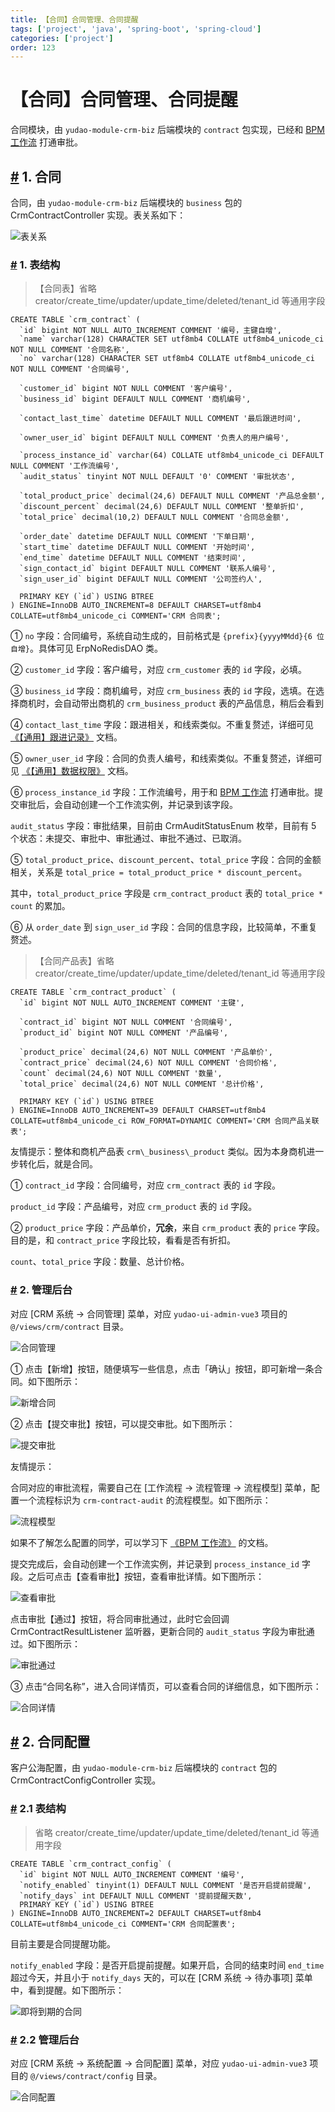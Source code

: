 ```yaml
---
title: 【合同】合同管理、合同提醒
tags: ['project', 'java', 'spring-boot', 'spring-cloud']
categories: ['project']
order: 123
---
```

# 【合同】合同管理、合同提醒

合同模块，由 `yudao-module-crm-biz` 后端模块的 `contract` 包实现，已经和 [BPM 工作流](/bpm/) 打通审批。

 ## [#](#_1-合同) 1. 合同

 合同，由 `yudao-module-crm-biz` 后端模块的 `business` 包的 CrmContractController 实现。表关系如下：

 ![表关系](https://cloud.iocoder.cn/img/CRM%E6%89%8B%E5%86%8C/%E5%90%88%E5%90%8C/%E8%A1%A8%E5%85%B3%E7%B3%BB.png)

 ### [#](#_1-表结构) 1. 表结构

 
> 【合同表】省略 creator/create\_time/updater/update\_time/deleted/tenant\_id 等通用字段

 
```
CREATE TABLE `crm_contract` (
  `id` bigint NOT NULL AUTO_INCREMENT COMMENT '编号，主键自增',
  `name` varchar(128) CHARACTER SET utf8mb4 COLLATE utf8mb4_unicode_ci NOT NULL COMMENT '合同名称',
  `no` varchar(128) CHARACTER SET utf8mb4 COLLATE utf8mb4_unicode_ci NOT NULL COMMENT '合同编号',
  
  `customer_id` bigint NOT NULL COMMENT '客户编号',
  `business_id` bigint DEFAULT NULL COMMENT '商机编号',
  
  `contact_last_time` datetime DEFAULT NULL COMMENT '最后跟进时间',
  
  `owner_user_id` bigint DEFAULT NULL COMMENT '负责人的用户编号',
  
  `process_instance_id` varchar(64) COLLATE utf8mb4_unicode_ci DEFAULT NULL COMMENT '工作流编号',
  `audit_status` tinyint NOT NULL DEFAULT '0' COMMENT '审批状态',

  `total_product_price` decimal(24,6) DEFAULT NULL COMMENT '产品总金额',
  `discount_percent` decimal(24,6) DEFAULT NULL COMMENT '整单折扣',
  `total_price` decimal(10,2) DEFAULT NULL COMMENT '合同总金额',
  
  `order_date` datetime DEFAULT NULL COMMENT '下单日期',
  `start_time` datetime DEFAULT NULL COMMENT '开始时间',
  `end_time` datetime DEFAULT NULL COMMENT '结束时间',
  `sign_contact_id` bigint DEFAULT NULL COMMENT '联系人编号',
  `sign_user_id` bigint DEFAULT NULL COMMENT '公司签约人',
  
  PRIMARY KEY (`id`) USING BTREE
) ENGINE=InnoDB AUTO_INCREMENT=8 DEFAULT CHARSET=utf8mb4 COLLATE=utf8mb4_unicode_ci COMMENT='CRM 合同表';

```
① `no` 字段：合同编号，系统自动生成的，目前格式是 `{prefix}{yyyyMMdd}{6 位自增}`。具体可见 ErpNoRedisDAO 类。

 ② `customer_id` 字段：客户编号，对应 `crm_customer` 表的 `id` 字段，必填。

 ③ `business_id` 字段：商机编号，对应 `crm_business` 表的 `id` 字段，选填。在选择商机时，会自动带出商机的 `crm_business_product` 表的产品信息，稍后会看到

 ④ `contact_last_time` 字段：跟进相关，和线索类似。不重复赘述，详细可见 [《【通用】跟进记录》](/crm/follow-up/) 文档。

 ⑤ `owner_user_id` 字段：合同的负责人编号，和线索类似。不重复赘述，详细可见 [《【通用】数据权限》](/crm/permission/) 文档。

 ⑥ `process_instance_id` 字段：工作流编号，用于和 [BPM 工作流](/bpm/) 打通审批。提交审批后，会自动创建一个工作流实例，并记录到该字段。

 `audit_status` 字段：审批结果，目前由 CrmAuditStatusEnum 枚举，目前有 5 个状态：未提交、审批中、审批通过、审批不通过、已取消。

 ⑤ `total_product_price`、`discount_percent`、`total_price` 字段：合同的金额相关，关系是 `total_price = total_product_price * discount_percent`。

 其中，`total_product_price` 字段是 `crm_contract_product` 表的 `total_price * count` 的累加。

 ⑥ 从 `order_date` 到 `sign_user_id` 字段：合同的信息字段，比较简单，不重复赘述。

 
> 【合同产品表】省略 creator/create\_time/updater/update\_time/deleted/tenant\_id 等通用字段

 
```
CREATE TABLE `crm_contract_product` (
  `id` bigint NOT NULL AUTO_INCREMENT COMMENT '主键',
  
  `contract_id` bigint NOT NULL COMMENT '合同编号',
  `product_id` bigint NOT NULL COMMENT '产品编号',
  
  `product_price` decimal(24,6) NOT NULL COMMENT '产品单价',
  `contract_price` decimal(24,6) NOT NULL COMMENT '合同价格',
  `count` decimal(24,6) NOT NULL COMMENT '数量',
  `total_price` decimal(24,6) NOT NULL COMMENT '总计价格',
  
  PRIMARY KEY (`id`) USING BTREE
) ENGINE=InnoDB AUTO_INCREMENT=39 DEFAULT CHARSET=utf8mb4 COLLATE=utf8mb4_unicode_ci ROW_FORMAT=DYNAMIC COMMENT='CRM 合同产品关联表';

```
友情提示：整体和商机产品表 `crm\_business\_product` 类似。因为本身商机进一步转化后，就是合同。

 ① `contract_id` 字段：合同编号，对应 `crm_contract` 表的 `id` 字段。

 `product_id` 字段：产品编号，对应 `crm_product` 表的 `id` 字段。

 ② `product_price` 字段：产品单价，**冗余**，来自 `crm_product` 表的 `price` 字段。目的是，和 `contract_price` 字段比较，看看是否有折扣。

 `count`、`total_price` 字段：数量、总计价格。

 ### [#](#_2-管理后台) 2. 管理后台

 对应 [CRM 系统 -> 合同管理] 菜单，对应 `yudao-ui-admin-vue3` 项目的 `@/views/crm/contract` 目录。

 ![合同管理](https://cloud.iocoder.cn/img/CRM%E6%89%8B%E5%86%8C/%E5%90%88%E5%90%8C/%E5%90%88%E5%90%8C%E7%AE%A1%E7%90%86.png)

 ① 点击【新增】按钮，随便填写一些信息，点击「确认」按钮，即可新增一条合同。如下图所示：

 ![新增合同](https://cloud.iocoder.cn/img/CRM%E6%89%8B%E5%86%8C/%E5%90%88%E5%90%8C/%E5%90%88%E5%90%8C%E6%96%B0%E5%A2%9E.png)

 ② 点击【提交审批】按钮，可以提交审批。如下图所示：

 ![提交审批](https://cloud.iocoder.cn/img/CRM%E6%89%8B%E5%86%8C/%E5%90%88%E5%90%8C/%E5%90%88%E5%90%8C%E6%8F%90%E4%BA%A4%E5%AE%A1%E6%89%B9.png)

 友情提示：

 合同对应的审批流程，需要自己在 [工作流程 -> 流程管理 -> 流程模型] 菜单，配置一个流程标识为 `crm-contract-audit` 的流程模型。如下图所示：

 ![流程模型](https://cloud.iocoder.cn/img/CRM%E6%89%8B%E5%86%8C/%E5%90%88%E5%90%8C/%E6%B5%81%E7%A8%8B%E6%A8%A1%E5%9E%8B.png)

 如果不了解怎么配置的同学，可以学习下 [《BPM 工作流》](/bpm/) 的文档。

 提交完成后，会自动创建一个工作流实例，并记录到 `process_instance_id` 字段。之后可点击【查看审批】按钮，查看审批详情。如下图所示：

 ![查看审批](https://cloud.iocoder.cn/img/CRM%E6%89%8B%E5%86%8C/%E5%90%88%E5%90%8C/%E5%90%88%E5%90%8C%E5%AE%A1%E6%89%B9%E8%AF%A6%E6%83%85.png)

 点击审批【通过】按钮，将合同审批通过，此时它会回调 CrmContractResultListener 监听器，更新合同的 `audit_status` 字段为审批通过。如下图所示：

 ![审批通过](https://cloud.iocoder.cn/img/CRM%E6%89%8B%E5%86%8C/%E5%90%88%E5%90%8C/%E5%90%88%E5%90%8C%E5%AE%A1%E6%89%B9%E9%80%9A%E8%BF%87.png)

 ③ 点击“合同名称”，进入合同详情页，可以查看合同的详细信息，如下图所示：

 ![合同详情](https://cloud.iocoder.cn/img/CRM%E6%89%8B%E5%86%8C/%E5%90%88%E5%90%8C/%E5%90%88%E5%90%8C%E8%AF%A6%E6%83%85.png)

 ## [#](#_2-合同配置) 2. 合同配置

 客户公海配置，由 `yudao-module-crm-biz` 后端模块的 `contract` 包的 CrmContractConfigController 实现。

 ### [#](#_2-1-表结构) 2.1 表结构

 
> 省略 creator/create\_time/updater/update\_time/deleted/tenant\_id 等通用字段

 
```
CREATE TABLE `crm_contract_config` (
  `id` bigint NOT NULL AUTO_INCREMENT COMMENT '编号',
  `notify_enabled` tinyint(1) DEFAULT NULL COMMENT '是否开启提前提醒',
  `notify_days` int DEFAULT NULL COMMENT '提前提醒天数',
  PRIMARY KEY (`id`) USING BTREE
) ENGINE=InnoDB AUTO_INCREMENT=2 DEFAULT CHARSET=utf8mb4 COLLATE=utf8mb4_unicode_ci COMMENT='CRM 合同配置表';

```
目前主要是合同提醒功能。

 `notify_enabled` 字段：是否开启提前提醒。如果开启，合同的结束时间 `end_time` 超过今天，并且小于 `notify_days` 天的，可以在 [CRM 系统 -> 待办事项] 菜单中，看到提醒。如下图所示：

 ![即将到期的合同](https://cloud.iocoder.cn/img/CRM%E6%89%8B%E5%86%8C/%E5%90%88%E5%90%8C/%E5%8D%B3%E5%B0%86%E5%88%B0%E6%9C%9F%E7%9A%84%E5%90%88%E5%90%8C.png)

 ### [#](#_2-2-管理后台) 2.2 管理后台

 对应 [CRM 系统 -> 系统配置 -> 合同配置] 菜单，对应 `yudao-ui-admin-vue3` 项目的 `@/views/contract/config` 目录。

 ![合同配置](https://cloud.iocoder.cn/img/CRM%E6%89%8B%E5%86%8C/%E5%90%88%E5%90%8C/%E5%90%88%E5%90%8C%E9%85%8D%E7%BD%AE.png)

